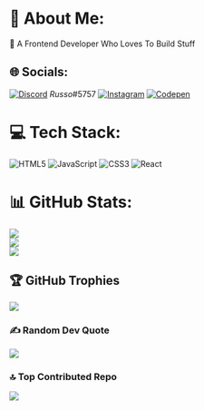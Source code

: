 # 💫 About Me:
🔭 A Frontend Developer Who Loves To Build Stuff<br>

## 🌐 Socials:
[![Discord](https://img.shields.io/badge/Discord-%237289DA.svg?logo=discord&logoColor=white)](#) _Russo_#5757 [![Instagram](https://img.shields.io/badge/Instagram-%23E4405F.svg?logo=Instagram&logoColor=white)](https://www.instagram.com/abdlla__mohamad/) [![Codepen](https://img.shields.io/badge/Codepen-000000?style=for-the-badge&logo=codepen&logoColor=white)](https://codepen.io/abdullahMohamed13) 

# 💻 Tech Stack:
![HTML5](https://img.shields.io/badge/html5-%23E34F26.svg?style=for-the-badge&logo=html5&logoColor=white) ![JavaScript](https://img.shields.io/badge/javascript-%23323330.svg?style=for-the-badge&logo=javascript&logoColor=%23F7DF1E) ![CSS3](https://img.shields.io/badge/css3-%231572B6.svg?style=for-the-badge&logo=css3&logoColor=white) ![React](https://img.shields.io/badge/react-%2320232a.svg?style=for-the-badge&logo=react&logoColor=%2361DAFB)
# 📊 GitHub Stats:
![](https://github-readme-stats.vercel.app/api?username=abdullahMohamed13&theme=aura&hide_border=true&include_all_commits=true&count_private=true)<br/>
![](https://github-readme-streak-stats.herokuapp.com/?user=abdullahMohamed13&theme=aura&hide_border=true)<br/>
![](https://github-readme-stats.vercel.app/api/top-langs/?username=abdullahMohamed13&theme=aura&hide_border=true&include_all_commits=true&count_private=true&layout=compact)

## 🏆 GitHub Trophies
![](https://github-profile-trophy.vercel.app/?username=abdullahMohamed13&theme=aura&no-frame=true&no-bg=true&margin-w=4)

### ✍️ Random Dev Quote
![](https://quotes-github-readme.vercel.app/api?type=vetical&theme=radical)

### 🔝 Top Contributed Repo
![](https://github-contributor-stats.vercel.app/api?username=abdullahMohamed13&limit=5&theme=aura&combine_all_yearly_contributions=true)
